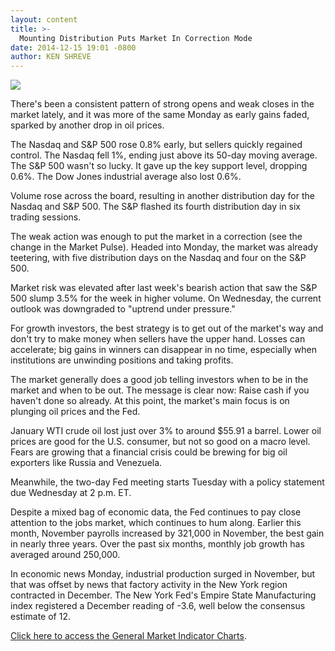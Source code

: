 ```yaml
---
layout: content
title: >-
  Mounting Distribution Puts Market In Correction Mode
date: 2014-12-15 19:01 -0800
author: KEN SHREVE
---
```






![](https://www.investors.com/wp-content/uploads/ibd-migrated-images/MPv_141216_635542531210618656.png)









  

There's been a consistent pattern of strong opens and weak closes in the market lately, and it was more of the same Monday as early gains faded, sparked by another drop in oil prices.

  

The Nasdaq and S&P 500 rose 0.8% early, but sellers quickly regained control. The Nasdaq fell 1%, ending just above its 50-day moving average. The S&P 500 wasn't so lucky. It gave up the key support level, dropping 0.6%. The Dow Jones industrial average also lost 0.6%.

  

Volume rose across the board, resulting in another distribution day for the Nasdaq and S&P 500. The S&P flashed its fourth distribution day in six trading sessions.

  

The weak action was enough to put the market in a correction (see the change in the Market Pulse). Headed into Monday, the market was already teetering, with five distribution days on the Nasdaq and four on the S&P 500.

  

Market risk was elevated after last week's bearish action that saw the S&P 500 slump 3.5% for the week in higher volume. On Wednesday, the current outlook was downgraded to "uptrend under pressure."

  

For growth investors, the best strategy is to get out of the market's way and don't try to make money when sellers have the upper hand. Losses can accelerate; big gains in winners can disappear in no time, especially when institutions are unwinding positions and taking profits.

  

The market generally does a good job telling investors when to be in the market and when to be out. The message is clear now: Raise cash if you haven't done so already. At this point, the market's main focus is on plunging oil prices and the Fed.

  

January WTI crude oil lost just over 3% to around $55.91 a barrel. Lower oil prices are good for the U.S. consumer, but not so good on a macro level. Fears are growing that a financial crisis could be brewing for big oil exporters like Russia and Venezuela.

  

Meanwhile, the two-day Fed meeting starts Tuesday with a policy statement due Wednesday at 2 p.m. ET.

  

Despite a mixed bag of economic data, the Fed continues to pay close attention to the jobs market, which continues to hum along. Earlier this month, November payrolls increased by 321,000 in November, the best gain in nearly three years. Over the past six months, monthly job growth has averaged around 250,000.

  

In economic news Monday, industrial production surged in November, but that was offset by news that factory activity in the New York region contracted in December. The New York Fed's Empire State Manufacturing index registered a December reading of -3.6, well below the consensus estimate of 12.

  

[Click here to access the General Market Indicator Charts](https://www.investors.com/pdf/GMI_121614.pdf).




